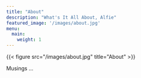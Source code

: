 ```yaml
---
title: "About"
description: "What's It All About, Alfie"
featured_image: '/images/about.jpg'
menu:
  main:
    weight: 1
---
```

{{< figure src="/images/about.jpg" title="About" >}}

Musings ...

